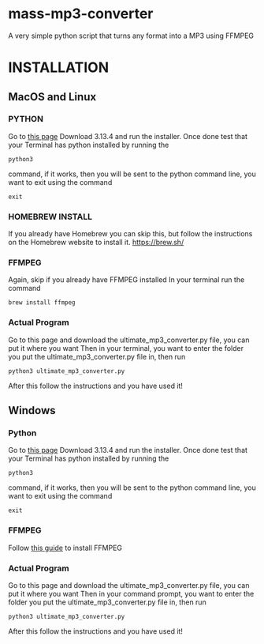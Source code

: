# mass-mp3-converter
A very simple python script that turns any format into a MP3 using FFMPEG

# **INSTALLATION**

## MacOS and Linux

### **PYTHON**

Go to [this page](https://www.python.org/downloads/)
Download 3.13.4 and run the installer.
Once done test that your Terminal has python installed by running the 
```
python3
```
command, if it works, then you will be sent to the python command line, you want to exit using the command
```
exit
```

### **HOMEBREW INSTALL**

If you already have Homebrew you can skip this, but follow the instructions on the Homebrew website to install it. https://brew.sh/

### **FFMPEG**

Again, skip if you already have FFMPEG installed
In your terminal run the command 
```
brew install ffmpeg
```

### **Actual Program**

Go to this page and download the ultimate_mp3_converter.py file, you can put it where you want
Then in your terminal, you want to enter the folder you put the ultimate_mp3_converter.py file in, then run
```
python3 ultimate_mp3_converter.py
```
After this follow the instructions and you have used it!

## Windows

### **Python**

Go to [this page](https://www.python.org/downloads/)
Download 3.13.4 and run the installer.
Once done test that your Terminal has python installed by running the 
```
python3
```
command, if it works, then you will be sent to the python command line, you want to exit using the command
```
exit
```

### **FFMPEG**

Follow [this guide](https://phoenixnap.com/kb/ffmpeg-windows) to install FFMPEG

### **Actual Program**

Go to this page and download the ultimate_mp3_converter.py file, you can put it where you want
Then in your command prompt, you want to enter the folder you put the ultimate_mp3_converter.py file in, then run
```
python3 ultimate_mp3_converter.py
```
After this follow the instructions and you have used it!
